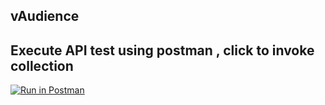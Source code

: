## vAudience

## Execute API test using postman , click to invoke collection
[![Run in Postman](https://run.pstmn.io/button.svg)](https://app.getpostman.com/run-collection/cd36f1863309870c36ed)
